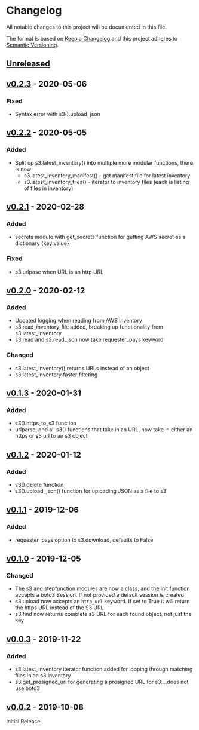 # Changelog
All notable changes to this project will be documented in this file.

The format is based on [Keep a Changelog](http://keepachangelog.com/en/1.0.0/)
and this project adheres to [Semantic Versioning](http://semver.org/spec/v2.0.0.html).

## [Unreleased]

## [v0.2.3] - 2020-05-06

### Fixed
- Syntax error with s3().upload_json

## [v0.2.2] - 2020-05-05

### Added
- Split up s3.latest_inventory() into multiple more modular functions, there is now
  - s3.latest_inventory_manifest() - get manifest file for latest inventory
  - s3.latest_inventory_files() - iterator to inventory files (each is listing of files in inventory)

## [v0.2.1] - 2020-02-28

### Added
- secrets module with get_secrets function for getting AWS secret as a dictionary {key:value}

### Fixed
- s3.urlpase when URL is an http URL

## [v0.2.0] - 2020-02-12

### Added
- Updated logging when reading from AWS inventory
- s3.read_inventory_file added, breaking up functionality from s3.latest_inventory
- s3.read and s3.read_json now take requester_pays keyword

### Changed
- s3.latest_inventory() returns URLs instead of an object
- s3.latest_inventory faster filtering

## [v0.1.3] - 2020-01-31

### Added
- s3().https_to_s3 function
- urlparse, and all s3() functions that take in an URL, now take in either an https or s3 url to an s3 object

## [v0.1.2] - 2020-01-12

### Added
- s3().delete function
- s3().upload_json() function for uploading JSON as a file to s3

## [v0.1.1] - 2019-12-06

### Added
- requester_pays option to s3.download, defaults to False

## [v0.1.0] - 2019-12-05

### Changed
- The s3 and stepfunction modules are now a class, and the init function accepts a boto3 Session. If not provided a default session is created
- s3.upload now accepts an `http_url` keyword. If set to True it will return the https URL instead of the S3 URL
- s3.find now returns complete s3 URL for each found object, not just the key

## [v0.0.3] - 2019-11-22

### Added
- s3.latest_inventory iterator function added for looping through matching files in an s3 inventory
- s3.get_presigned_url for generating a presigned URL for s3....does not use boto3

## [v0.0.2] - 2019-10-08

Initial Release

[Unreleased]: https://github.com/matthewhanson/boto3-utils/compare/master...develop
[v0.2.3]: https://github.com/matthewhanson/boto3-utils/compare/0.2.3...0.2.3
[v0.2.2]: https://github.com/matthewhanson/boto3-utils/compare/0.2.1...0.2.2
[v0.2.1]: https://github.com/matthewhanson/boto3-utils/compare/0.2.0...0.2.1
[v0.2.0]: https://github.com/matthewhanson/boto3-utils/compare/0.1.3...0.2.0
[v0.1.3]: https://github.com/matthewhanson/boto3-utils/compare/0.1.2...0.1.3
[v0.1.2]: https://github.com/matthewhanson/boto3-utils/compare/0.1.1...0.1.2
[v0.1.1]: https://github.com/matthewhanson/boto3-utils/compare/0.1.0...0.1.1
[v0.1.0]: https://github.com/matthewhanson/boto3-utils/compare/0.0.3...0.1.0
[v0.0.3]: https://github.com/matthewhanson/boto3-utils/compare/0.0.2...0.0.3
[v0.0.2]: https://github.com/matthewhanson/boto3-utils/tree/0.0.2
